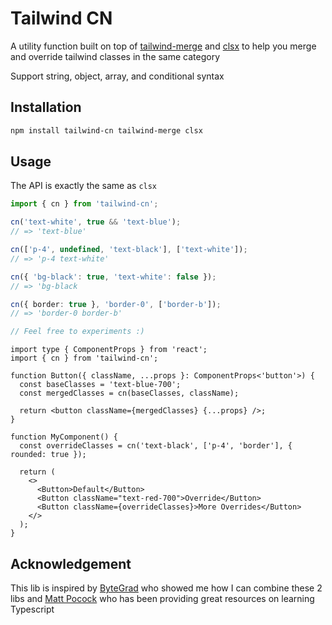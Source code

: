# Tailwind CN

A utility function built on top of [tailwind-merge](https://www.npmjs.com/package/tailwind-merge) and [clsx](https://www.npmjs.com/package/clsx) to help you merge and override tailwind classes in the same category

Support string, object, array, and conditional syntax

## Installation

```bash
npm install tailwind-cn tailwind-merge clsx
```

## Usage

The API is exactly the same as `clsx`

```ts
import { cn } from 'tailwind-cn';

cn('text-white', true && 'text-blue');
// => 'text-blue'

cn(['p-4', undefined, 'text-black'], ['text-white']);
// => 'p-4 text-white'

cn({ 'bg-black': true, 'text-white': false });
// => 'bg-black

cn({ border: true }, 'border-0', ['border-b']);
// => 'border-0 border-b'

// Feel free to experiments :)
```

```tsx
import type { ComponentProps } from 'react';
import { cn } from 'tailwind-cn';

function Button({ className, ...props }: ComponentProps<'button'>) {
  const baseClasses = 'text-blue-700';
  const mergedClasses = cn(baseClasses, className);

  return <button className={mergedClasses} {...props} />;
}

function MyComponent() {
  const overrideClasses = cn('text-black', ['p-4', 'border'], { rounded: true });

  return (
    <>
      <Button>Default</Button>
      <Button className="text-red-700">Override</Button>
      <Button className={overrideClasses}>More Overrides</Button>
    </>
  );
}
```

## Acknowledgement

This lib is inspired by [ByteGrad](https://blog.bytegrad.com/) who showed me how I can combine these 2 libs and [Matt Pocock](https://www.mattpocock.com/) who has been providing great resources on learning Typescript
